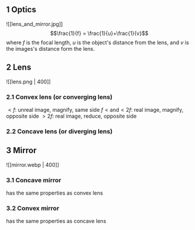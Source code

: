 ## 1 Optics
![[lens_and_mirror.jpg]]
$$\frac{1}{f} = \frac{1}{u}+\frac{1}{v}$$where $f$ is the focal length, $u$ is the object's distance from the lens, and $v$ is the images's distance form the lens. 

## 2 Lens
![[lens.png | 400]]
### 2.1 Convex lens (or converging lens)
$< f$: unreal image, magnify, same side
$f< \text{and} < 2f$: real image, magnify, opposite side
$> 2f$: real image, reduce, opposite side

### 2.2 Concave lens (or diverging lens)

## 3 Mirror
![[mirror.webp | 400]]
### 3.1 Concave mirror
has the same properties as convex lens

### 3.2 Convex mirror
has the same properties as concave lens
